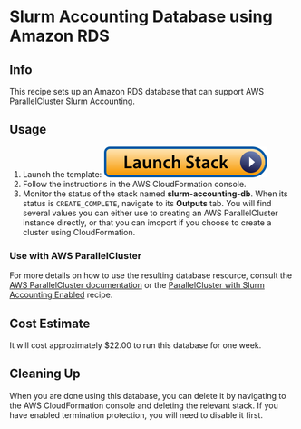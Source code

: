 # Slurm Accounting Database using Amazon RDS

## Info

This recipe sets up an Amazon RDS database that can support AWS ParallelCluster Slurm Accounting. 

## Usage

1. Launch the template: [![Launch stack](../../../docs/media/launch-stack.svg)](https://us-east-2.console.aws.amazon.com/cloudformation/home?region=us-east-2#/stacks/create/review?stackName=slurm-accounting-db&templateURL=https://aws-hpc-recipes.s3.us-east-1.amazonaws.com/main/recipes/db/slurm_accounting_db/assets/serverless-database.yaml)
2. Follow the instructions in the AWS CloudFormation console. 
3. Monitor the status of the stack named **slurm-accounting-db**. When its status is `CREATE_COMPLETE`, navigate to its **Outputs** tab. You will find several values you can either use to creating an AWS ParallelCluster instance directly, or that you can imoport if you choose to create a cluster using CloudFormation.

### Use with AWS ParallelCluster

For more details on how to use the resulting database resource, consult the [AWS ParallelCluster documentation](https://docs.aws.amazon.com/parallelcluster/latest/ug/tutorials_07_slurm-accounting-v3.html) or the [ParallelCluster with Slurm Accounting Enabled](../../pcluster/slurm_accounting/README.md) recipe. 

## Cost Estimate

It will cost approximately $22.00 to run this database for one week. 

## Cleaning Up

When you are done using this database, you can delete it by navigating to the AWS CloudFormation console and deleting the relevant stack. If you have enabled termination protection, you will need to disable it first.

